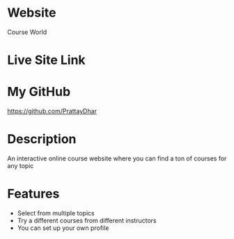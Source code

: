 # Website

Course World

# Live Site Link


# My GitHub
https://github.com/PrattayDhar

# Description

An interactive online course website where you can find a ton of courses for any topic

# Features

- Select from multiple topics
- Try a different courses from different instructors
- You can set up your own profile 